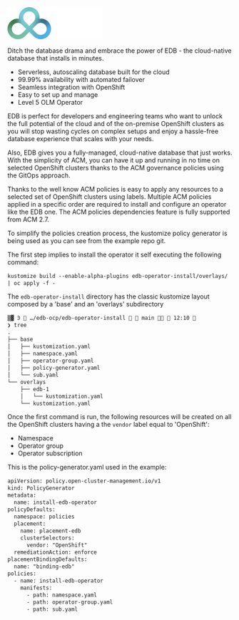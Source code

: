 ![EDB Logo](images/edb-logo.svg?raw=true "EDB")

Ditch the database drama and embrace the power of EDB - the cloud-native database that installs in minutes.

- Serverless, autoscaling database built for the cloud
- 99.99% availability with automated failover
- Seamless integration with OpenShift
- Easy to set up and manage
- Level 5 OLM Operator


EDB is perfect for developers and engineering teams who want to unlock the full potential of the cloud and of the on-premise OpenShift clusters as you will stop wasting cycles on complex setups and enjoy a hassle-free database experience that scales with your needs.

Also, EDB gives you a fully-managed, cloud-native database that just works. With the simplicity of ACM, you can have it up and running in no time on selected OpenShift clusters thanks to the ACM governance policies using the GitOps approach.

Thanks to the well know ACM policies is easy to apply any resources to a selected set of OpenShift clusters using labels. Multiple ACM policies applied in a specific order are required to install and configure an operator like the EDB one. The ACM policies dependencies feature is fully supported from ACM 2.7.

To simplify the policies creation process, the kustomize policy generator is being used as you can see from the example repo git.


The first step implies to install the operator it self executing the following command:

```
kustomize build --enable-alpha-plugins edb-operator-install/overlays/ | oc apply -f -
```

The ```edb-operator-install``` directory has the classic kustomize layout composed by a 'base' and an 'overlays' subdirectory


```
▒▓ Ͽ  …/edb-ocp/edb-operator-install   main   12:10  
❯ tree
.
├── base
│   ├── kustomization.yaml
│   ├── namespace.yaml
│   ├── operator-group.yaml
│   ├── policy-generator.yaml
│   └── sub.yaml
└── overlays
    ├── edb-1
    │   └── kustomization.yaml
    └── kustomization.yaml
```


Once the first command is run, the following resources will be created on all the OpenShift clusters having a the `vendor` label equal to 'OpenShift':

- Namespace
- Operator group
- Operator subscription

This is the policy-generator.yaml used in the example:

```
apiVersion: policy.open-cluster-management.io/v1
kind: PolicyGenerator
metadata:
  name: install-edb-operator
policyDefaults:
  namespace: policies
  placement:
    name: placement-edb
    clusterSelectors:
      vendor: "OpenShift"
  remediationAction: enforce
placementBindingDefaults:
  name: "binding-edb"
policies:
  - name: install-edb-operator
    manifests:
      - path: namespace.yaml
      - path: operator-group.yaml
      - path: sub.yaml
```

